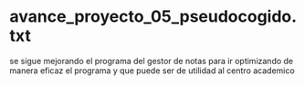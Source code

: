 # avance_proyecto_05_pseudocogido.txt
se sigue mejorando el programa del gestor de notas para ir optimizando de manera eficaz el programa y que puede ser de utilidad al centro academico
